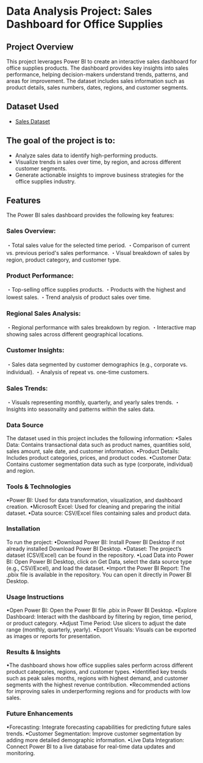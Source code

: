# Data Analysis Project: Sales Dashboard for Office Supplies
## Project Overview
This project leverages Power BI to create an interactive sales dashboard for office supplies products. The dashboard provides key insights into sales performance, helping decision-makers understand trends, patterns, and areas for improvement. The dataset includes sales information such as product details, sales numbers, dates, regions, and customer segments.

## Dataset Used
- <a href="https://github.com/RithikRajput/PowerBI/blob/main/orders.xlsx">Sales Dataset</a>

## The goal of the project is to:

- Analyze sales data to identify high-performing products.
- Visualize trends in sales over time, by region, and across different customer segments.
- Generate actionable insights to improve business strategies for the office supplies industry.

## Features
The Power BI sales dashboard provides the following key features:

### Sales Overview:

・Total sales value for the selected time period.
・Comparison of current vs. previous period's sales performance.
・Visual breakdown of sales by region, product category, and customer type.

### Product Performance:

・Top-selling office supplies products.
・Products with the highest and lowest sales.
・Trend analysis of product sales over time.

### Regional Sales Analysis:
・Regional performance with sales breakdown by region.
・Interactive map showing sales across different geographical locations.

### Customer Insights:
・Sales data segmented by customer demographics (e.g., corporate vs. individual).
・Analysis of repeat vs. one-time customers.

### Sales Trends:
・Visuals representing monthly, quarterly, and yearly sales trends.
・Insights into seasonality and patterns within the sales data.

### Data Source
The dataset used in this project includes the following information:
•Sales Data: Contains transactional data such as product names, quantities sold, sales amount, sale date, and customer information.
•Product Details: Includes product categories, prices, and product codes.
•Customer Data: Contains customer segmentation data such as type (corporate, individual) and region.

### Tools & Technologies
•Power BI: Used for data transformation, visualization, and dashboard creation.
•Microsoft Excel: Used for cleaning and preparing the initial dataset.
•Data source: CSV/Excel files containing sales and product data.

### Installation
To run the project:
•Download Power BI: Install Power BI Desktop if not already installed Download Power BI Desktop.
•Dataset: The project’s dataset (CSV/Excel) can be found in the repository.
•Load Data into Power BI: Open Power BI Desktop, click on Get Data, select the data source type (e.g., CSV/Excel), and load the dataset.
•Import the Power BI Report: The .pbix file is available in the repository. You can open it directly in Power BI Desktop.

### Usage Instructions
•Open Power BI: Open the Power BI file .pbix in Power BI Desktop.
•Explore Dashboard: Interact with the dashboard by filtering by region, time period, or product category.
•Adjust Time Period: Use slicers to adjust the date range (monthly, quarterly, yearly).
•Export Visuals: Visuals can be exported as images or reports for presentation.

### Results & Insights
•The dashboard shows how office supplies sales perform across different product categories, regions, and customer types.
•Identified key trends such as peak sales months, regions with highest demand, and customer segments with the highest revenue contribution.
•Recommended actions for improving sales in underperforming regions and for products with low sales.

### Future Enhancements
•Forecasting: Integrate forecasting capabilities for predicting future sales trends.
•Customer Segmentation: Improve customer segmentation by adding more detailed demographic information.
•Live Data Integration: Connect Power BI to a live database for real-time data updates and monitoring.
